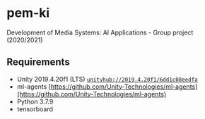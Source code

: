 # pem-ki
Development of Media Systems: AI Applications - Group project (2020/2021)

## Requirements
- Unity 2019.4.20f1 (LTS) [`unityhub://2019.4.20f1/6dd1c08eedfa`](unityhub://2019.4.20f1/6dd1c08eedfa)
- ml-agents [https://github.com/Unity-Technologies/ml-agents](https://github.com/Unity-Technologies/ml-agents)
- Python 3.7.9
- tensorboard
